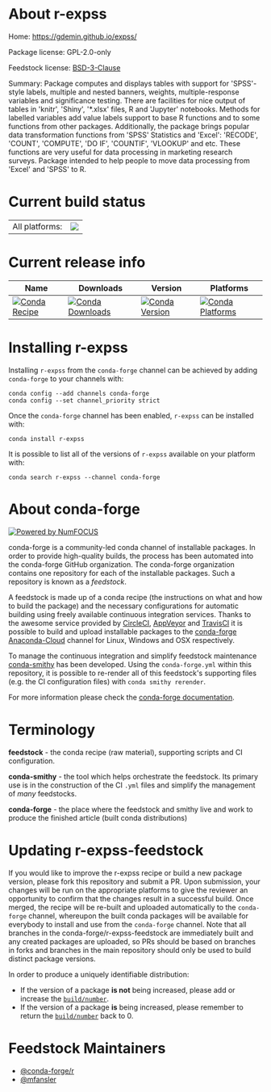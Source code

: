 About r-expss
=============

Home: https://gdemin.github.io/expss/

Package license: GPL-2.0-only

Feedstock license: [BSD-3-Clause](https://github.com/conda-forge/r-expss-feedstock/blob/master/LICENSE.txt)

Summary: Package computes and displays tables with support for 'SPSS'-style labels, multiple and nested banners, weights, multiple-response variables and significance testing. There are facilities for nice output of tables in 'knitr', 'Shiny', '*.xlsx' files, R and 'Jupyter' notebooks. Methods for labelled variables add value labels support to base R functions and to some functions from other packages. Additionally, the package brings popular data transformation functions from 'SPSS' Statistics and 'Excel': 'RECODE', 'COUNT', 'COMPUTE', 'DO IF', 'COUNTIF', 'VLOOKUP' and etc. These functions are very useful for data processing in marketing research surveys. Package intended to help people to move data processing from 'Excel' and 'SPSS' to R.

Current build status
====================


<table><tr><td>All platforms:</td>
    <td>
      <a href="https://dev.azure.com/conda-forge/feedstock-builds/_build/latest?definitionId=11582&branchName=master">
        <img src="https://dev.azure.com/conda-forge/feedstock-builds/_apis/build/status/r-expss-feedstock?branchName=master">
      </a>
    </td>
  </tr>
</table>

Current release info
====================

| Name | Downloads | Version | Platforms |
| --- | --- | --- | --- |
| [![Conda Recipe](https://img.shields.io/badge/recipe-r--expss-green.svg)](https://anaconda.org/conda-forge/r-expss) | [![Conda Downloads](https://img.shields.io/conda/dn/conda-forge/r-expss.svg)](https://anaconda.org/conda-forge/r-expss) | [![Conda Version](https://img.shields.io/conda/vn/conda-forge/r-expss.svg)](https://anaconda.org/conda-forge/r-expss) | [![Conda Platforms](https://img.shields.io/conda/pn/conda-forge/r-expss.svg)](https://anaconda.org/conda-forge/r-expss) |

Installing r-expss
==================

Installing `r-expss` from the `conda-forge` channel can be achieved by adding `conda-forge` to your channels with:

```
conda config --add channels conda-forge
conda config --set channel_priority strict
```

Once the `conda-forge` channel has been enabled, `r-expss` can be installed with:

```
conda install r-expss
```

It is possible to list all of the versions of `r-expss` available on your platform with:

```
conda search r-expss --channel conda-forge
```


About conda-forge
=================

[![Powered by
NumFOCUS](https://img.shields.io/badge/powered%20by-NumFOCUS-orange.svg?style=flat&colorA=E1523D&colorB=007D8A)](https://numfocus.org)

conda-forge is a community-led conda channel of installable packages.
In order to provide high-quality builds, the process has been automated into the
conda-forge GitHub organization. The conda-forge organization contains one repository
for each of the installable packages. Such a repository is known as a *feedstock*.

A feedstock is made up of a conda recipe (the instructions on what and how to build
the package) and the necessary configurations for automatic building using freely
available continuous integration services. Thanks to the awesome service provided by
[CircleCI](https://circleci.com/), [AppVeyor](https://www.appveyor.com/)
and [TravisCI](https://travis-ci.com/) it is possible to build and upload installable
packages to the [conda-forge](https://anaconda.org/conda-forge)
[Anaconda-Cloud](https://anaconda.org/) channel for Linux, Windows and OSX respectively.

To manage the continuous integration and simplify feedstock maintenance
[conda-smithy](https://github.com/conda-forge/conda-smithy) has been developed.
Using the ``conda-forge.yml`` within this repository, it is possible to re-render all of
this feedstock's supporting files (e.g. the CI configuration files) with ``conda smithy rerender``.

For more information please check the [conda-forge documentation](https://conda-forge.org/docs/).

Terminology
===========

**feedstock** - the conda recipe (raw material), supporting scripts and CI configuration.

**conda-smithy** - the tool which helps orchestrate the feedstock.
                   Its primary use is in the construction of the CI ``.yml`` files
                   and simplify the management of *many* feedstocks.

**conda-forge** - the place where the feedstock and smithy live and work to
                  produce the finished article (built conda distributions)


Updating r-expss-feedstock
==========================

If you would like to improve the r-expss recipe or build a new
package version, please fork this repository and submit a PR. Upon submission,
your changes will be run on the appropriate platforms to give the reviewer an
opportunity to confirm that the changes result in a successful build. Once
merged, the recipe will be re-built and uploaded automatically to the
`conda-forge` channel, whereupon the built conda packages will be available for
everybody to install and use from the `conda-forge` channel.
Note that all branches in the conda-forge/r-expss-feedstock are
immediately built and any created packages are uploaded, so PRs should be based
on branches in forks and branches in the main repository should only be used to
build distinct package versions.

In order to produce a uniquely identifiable distribution:
 * If the version of a package **is not** being increased, please add or increase
   the [``build/number``](https://docs.conda.io/projects/conda-build/en/latest/resources/define-metadata.html#build-number-and-string).
 * If the version of a package **is** being increased, please remember to return
   the [``build/number``](https://docs.conda.io/projects/conda-build/en/latest/resources/define-metadata.html#build-number-and-string)
   back to 0.

Feedstock Maintainers
=====================

* [@conda-forge/r](https://github.com/conda-forge/r/)
* [@mfansler](https://github.com/mfansler/)

